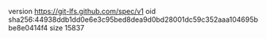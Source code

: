 version https://git-lfs.github.com/spec/v1
oid sha256:44938ddb1dd0e6e3c95bed8dea9d0bd28001dc59c352aaa104695bbe8e0414f4
size 15837
